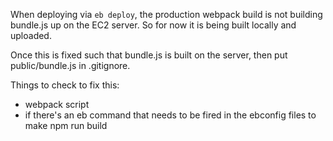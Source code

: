 

When deploying via `eb deploy`, the production webpack build is not building
bundle.js up on the EC2 server.  So for now it is being built locally and
uploaded.

Once this is fixed such that bundle.js is built on the server, then put
public/bundle.js in .gitignore.

Things to check to fix this: 
  * webpack script
  * if there's an eb command that needs to be fired in the ebconfig files to
    make npm run build
